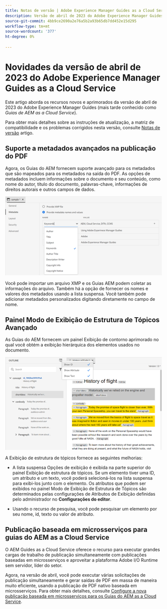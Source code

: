 ```yaml
---
title: Notas de versão | Adobe Experience Manager Guides as a Cloud Service, versão de abril de 2023
description: Versão de abril de 2023 do Adobe Experience Manager Guides as a Cloud Service
source-git-commit: 4bb9ce2690a2e76a5b2a93b65db7dd452e15d295
workflow-type: tm+mt
source-wordcount: '377'
ht-degree: 0%

---
```


# Novidades da versão de abril de 2023 do Adobe Experience Manager Guides as a Cloud Service

Este artigo aborda os recursos novos e aprimorados da versão de abril de 2023 do Adobe Experience Manager Guides (mais tarde conhecido como *Guias de AEM as a Cloud Service*).

Para obter mais detalhes sobre as instruções de atualização, a matriz de compatibilidade e os problemas corrigidos nesta versão, consulte [Notas de versão](release-notes-2023.4.0.md) artigo.

## Suporte a metadados avançados na publicação do PDF

Agora, os Guias do AEM fornecem suporte avançado para os metadados que são mapeados para os metadados na saída do PDF. As opções de metadados incluem informações sobre o documento e seu conteúdo, como nome do autor, título do documento, palavras-chave, informações de direitos autorais e outros campos de dados.

<img src="assets/pdf-metadata.png" alt=" metadados pdf nativos">

Você pode importar um arquivo XMP e os Guias AEM podem coletar as informações do arquivo. Também há a opção de fornecer os nomes e valores dos metadados usando a lista suspensa. Você também pode adicionar metadados personalizados digitando diretamente no campo de nome.


## Painel Modo de Exibição de Estrutura de Tópicos Avançado

As Guias do AEM fornecem um painel Exibição de contorno aprimorado no qual você obtém a exibição hierárquica dos elementos usados no documento.

<img src="assets/select-element-content-outline-view_cs.png" alt=" metadados pdf nativos">

A Exibição de estrutura de tópicos fornece as seguintes melhorias:

* A lista suspensa Opções de exibição é exibida na parte superior do painel Exibição de estrutura de tópicos. Se um elemento tiver uma ID, um atributo e um texto, você poderá selecioná-los na lista suspensa para exibi-los junto com o elemento. Os atributos que podem ser exibidos no painel Modo de Exibição de Estrutura de Tópicos são determinados pelas configurações de Atributos de Exibição definidas pelo administrador no **Configurações do editor**.

* Usando o recurso de pesquisa, você pode pesquisar um elemento por seu nome, id, texto ou valor de atributo.


## Publicação baseada em microsserviços para guias do AEM as a Cloud Service

O AEM Guides as a Cloud Service oferece o recurso para executar grandes cargas de trabalho de publicação simultaneamente com publicações baseadas em microsserviços e aproveitar a plataforma Adobe I/O Runtime sem servidor, líder do setor.

Agora, na versão de abril, você pode executar várias solicitações de publicação simultaneamente e gerar saídas de PDF em massa de maneira muito eficiente, usando a publicação de PDF nativo baseada em microsserviços.
Para obter mais detalhes, consulte [Configure a nova publicação baseada em microsserviços para os Guias do AEM as a Cloud Service](../knowledge-base/publishing/configure-microservices.md).

